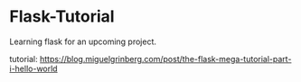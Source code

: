 # Flask-Tutorial
Learning flask for an upcoming project.

tutorial:
https://blog.miguelgrinberg.com/post/the-flask-mega-tutorial-part-i-hello-world

